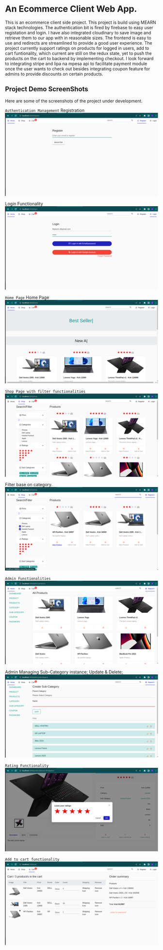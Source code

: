 # An Ecommerce Client Web App. 

This is an ecommerce client side project. This project is build using MEARN stack technologies. The authentication bit is fired by firebase to easy user registation and login. I have also integrated cloudinary to save image and retrieve them to our app with in reasonable sizes. The frontend is easy to use and redirects are streamlined to provide a good user experience. The project currently support ratings on products for logged in users, add to cart funtionality, which current are still on the redux state, yet to push the products on the cart to backend by implementing checkout. I look forward to integrating stripe and lipa na mpesa api to facilitate payment module once the user wants to check out besides integrating coupon feature for admins to provide discounts on certain products.

## Project Demo ScreenShots

Here are some of the screenshots of the project under development.

`Authentication Management`
Registration
![Registration](https://github.com/fkiptooh/client/blob/master/screenshots/registration%20page.png "Registration")

Login Functionality
![Login](https://github.com/fkiptooh/client/blob/master/screenshots/login%20functionality.png "Login")

`Home Page`
Home Page
![Home Page](https://github.com/fkiptooh/client/blob/master/screenshots/home%20page.png "Home page")

`Shop Page with filter functionalities`
![Shop](https://github.com/fkiptooh/client/blob/master/screenshots/shop%20with%20filter%20functionality.png)

Filter base on category.
![Filter](https://github.com/fkiptooh/client/blob/master/screenshots/filter%20based%20on%20categoty.png)

`Admin Functionalities`
![Admin Dashboard](https://github.com/fkiptooh/client/blob/master/screenshots/admin%20functionalities.png)

Admin Managing Sub-Category instance; Update & Delete;
![Admin Sub-Category Management](https://github.com/fkiptooh/client/blob/master/screenshots/subcategory%20admin%20create%20and%20update%20functionality.png)

`Rating Functionality`
![Rating](https://github.com/fkiptooh/client/blob/master/screenshots/product%20rating%20for%20logged%20in%20users.png "Rating")

`Add to cart functionality`
![Cart](https://github.com/fkiptooh/client/blob/master/screenshots/cart%20section.png "Add to cart")


